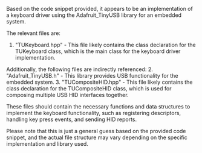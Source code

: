 Based on the code snippet provided, it appears to be an implementation of a keyboard driver using the Adafruit_TinyUSB library for an embedded system. 

The relevant files are:
1. "TUKeyboard.hpp" - This file likely contains the class declaration for the TUKeyboard class, which is the main class for the keyboard driver implementation.

Additionally, the following files are indirectly referenced:
2. "Adafruit_TinyUSB.h" - This library provides USB functionality for the embedded system.
3. "TUCompositeHID.hpp" - This file likely contains the class declaration for the TUCompositeHID class, which is used for composing multiple USB HID interfaces together.

These files should contain the necessary functions and data structures to implement the keyboard functionality, such as registering descriptors, handling key press events, and sending HID reports.

Please note that this is just a general guess based on the provided code snippet, and the actual file structure may vary depending on the specific implementation and library used.